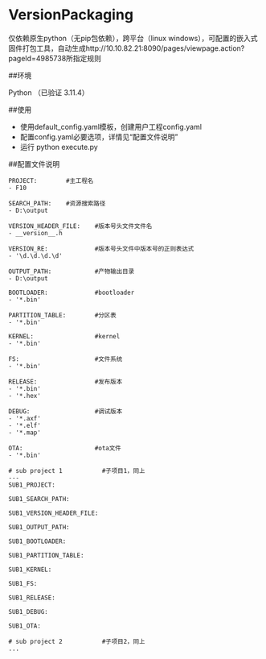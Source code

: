 VersionPackaging
======

仅依赖原生python（无pip包依赖），跨平台（linux windows），可配置的嵌入式固件打包工具，自动生成http://10.10.82.21:8090/pages/viewpage.action?pageId=4985738所指定规则

##环境

Python （已验证 3.11.4）

##使用

 - 使用default_config.yaml模板，创建用户工程config.yaml
 - 配置config.yaml必要选项，详情见“配置文件说明”
 - 运行 python execute.py

##配置文件说明

    PROJECT:        #主工程名
    - F10

    SEARCH_PATH:    #资源搜索路径
    - D:\output

    VERSION_HEADER_FILE:    #版本号头文件文件名
    - __version__.h

    VERSION_RE:             #版本号头文件中版本号的正则表达式
    - '\d.\d.\d.\d'
    
    OUTPUT_PATH:            #产物输出目录
    - D:\output

    BOOTLOADER:             #bootloader 
    - '*.bin'

    PARTITION_TABLE:        #分区表
    - '*.bin'

    KERNEL:                 #kernel
    - '*.bin'

    FS:                     #文件系统
    - '*.bin'

    RELEASE:                #发布版本
    - '*.bin'
    - '*.hex'

    DEBUG:                  #调试版本
    - '*.axf'
    - '*.elf'
    - '*.map'

    OTA:                    #ota文件
    - '*.bin'

    # sub project 1           #子项目1，同上
    ---
    SUB1_PROJECT:

    SUB1_SEARCH_PATH:

    SUB1_VERSION_HEADER_FILE:

    SUB1_OUTPUT_PATH:

    SUB1_BOOTLOADER:

    SUB1_PARTITION_TABLE:

    SUB1_KERNEL:

    SUB1_FS:

    SUB1_RELEASE:

    SUB1_DEBUG:

    SUB1_OTA:

    # sub project 2           #子项目2，同上
    ...
